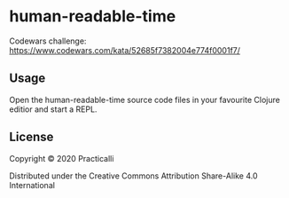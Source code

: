# human-readable-time

Codewars challenge:
https://www.codewars.com/kata/52685f7382004e774f0001f7/

## Usage

Open the human-readable-time source code files in your favourite Clojure editior and start a REPL.


## License

Copyright © 2020 Practicalli

Distributed under the Creative Commons Attribution Share-Alike 4.0 International
